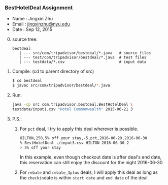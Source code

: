 ### BestHotelDeal Assignment

- Name  : Jingxin Zhu
- Email : jingxinzhu@nyu.edu
- Date  : Sep 12, 2015

0. source tree:
   ```
   bestdeal
      | --- src/com/tripadvisor/bestdeal/*.java   # source files
      | --- test/com/tripadvisor/bestdeal/*.java  # test files
      | --- testdata/*.csv                        # input data 
   ```

1. Compile: (cd to parent directory of src)
    ```bash
    $ cd bestdeal
    $ javac src/com/tripadvisor/bestdeal/*.java
    ```

2. Run: 
    ```bash
    java -cp src com.tripadvisor.bestdeal.BestHotelDeal \
    testdata/input1.csv "Hotel Commonwealth" 2015-06-21 3
    ```

3. P.S.:
    1.  For `pct` deal, I try to apply this deal wherever is possible. 
        ```bash
        HILTON,250,5% off your stay,-5,pct,2016-06-29,2016-06-30
        % BestHotelDeal ./input3.csv HILTON 2016-06-30 2
        > 5% off your stay
        ```
        In this example, even though checkout date is after deal's end date, this reservation can still enjoy the discount for the night 2016-06-30
        
    2.  For `rebate` and `rebate_3plus` deals, I will apply this deal as long as the `checkin`date is within `start date` and `end date` of the deal
    